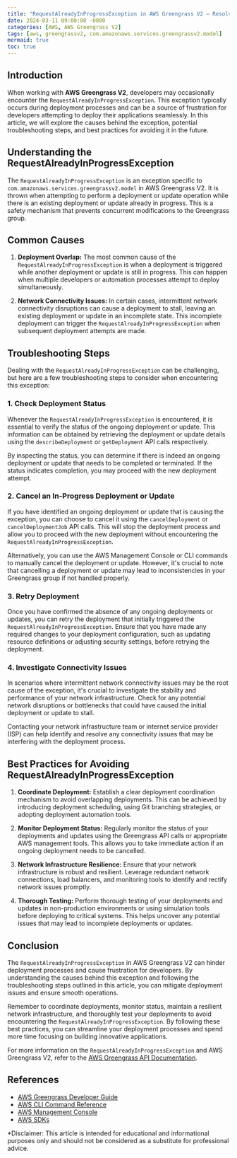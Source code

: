 ```yaml
---
title: "RequestAlreadyInProgressException in AWS Greengrass V2 – Resolving Common Deployment Issues"
date: 2024-03-11 09:00:00 -0000
categories: [AWS, AWS Greengrass V2]
tags: [aws, greengrassv2, com.amazonaws.services.greengrassv2.model]
mermaid: true
toc: true
---
```



## Introduction
When working with **AWS Greengrass V2**, developers may occasionally encounter the `RequestAlreadyInProgressException`. This exception typically occurs during deployment processes and can be a source of frustration for developers attempting to deploy their applications seamlessly. In this article, we will explore the causes behind the exception, potential troubleshooting steps, and best practices for avoiding it in the future.

## Understanding the RequestAlreadyInProgressException
The `RequestAlreadyInProgressException` is an exception specific to `com.amazonaws.services.greengrassv2.model` in AWS Greengrass V2. It is thrown when attempting to perform a deployment or update operation while there is an existing deployment or update already in progress. This is a safety mechanism that prevents concurrent modifications to the Greengrass group.

## Common Causes
1. **Deployment Overlap:** The most common cause of the `RequestAlreadyInProgressException` is when a deployment is triggered while another deployment or update is still in progress. This can happen when multiple developers or automation processes attempt to deploy simultaneously.

2. **Network Connectivity Issues:** In certain cases, intermittent network connectivity disruptions can cause a deployment to stall, leaving an existing deployment or update in an incomplete state. This incomplete deployment can trigger the `RequestAlreadyInProgressException` when subsequent deployment attempts are made.

## Troubleshooting Steps
Dealing with the `RequestAlreadyInProgressException` can be challenging, but here are a few troubleshooting steps to consider when encountering this exception:

### 1. Check Deployment Status
Whenever the `RequestAlreadyInProgressException` is encountered, it is essential to verify the status of the ongoing deployment or update. This information can be obtained by retrieving the deployment or update details using the `describeDeployment` or `getDeployment` API calls respectively.

By inspecting the status, you can determine if there is indeed an ongoing deployment or update that needs to be completed or terminated. If the status indicates completion, you may proceed with the new deployment attempt.

### 2. Cancel an In-Progress Deployment or Update
If you have identified an ongoing deployment or update that is causing the exception, you can choose to cancel it using the `cancelDeployment` or `cancelDeploymentJob` API calls. This will stop the deployment process and allow you to proceed with the new deployment without encountering the `RequestAlreadyInProgressException`.

Alternatively, you can use the AWS Management Console or CLI commands to manually cancel the deployment or update. However, it's crucial to note that cancelling a deployment or update may lead to inconsistencies in your Greengrass group if not handled properly.

### 3. Retry Deployment
Once you have confirmed the absence of any ongoing deployments or updates, you can retry the deployment that initially triggered the `RequestAlreadyInProgressException`. Ensure that you have made any required changes to your deployment configuration, such as updating resource definitions or adjusting security settings, before retrying the deployment.

### 4. Investigate Connectivity Issues
In scenarios where intermittent network connectivity issues may be the root cause of the exception, it's crucial to investigate the stability and performance of your network infrastructure. Check for any potential network disruptions or bottlenecks that could have caused the initial deployment or update to stall.

Contacting your network infrastructure team or internet service provider (ISP) can help identify and resolve any connectivity issues that may be interfering with the deployment process.

## Best Practices for Avoiding RequestAlreadyInProgressException

1. **Coordinate Deployment:** Establish a clear deployment coordination mechanism to avoid overlapping deployments. This can be achieved by introducing deployment scheduling, using Git branching strategies, or adopting deployment automation tools.

2. **Monitor Deployment Status:** Regularly monitor the status of your deployments and updates using the Greengrass API calls or appropriate AWS management tools. This allows you to take immediate action if an ongoing deployment needs to be cancelled.

3. **Network Infrastructure Resilience:** Ensure that your network infrastructure is robust and resilient. Leverage redundant network connections, load balancers, and monitoring tools to identify and rectify network issues promptly.

4. **Thorough Testing:** Perform thorough testing of your deployments and updates in non-production environments or using simulation tools before deploying to critical systems. This helps uncover any potential issues that may lead to incomplete deployments or updates.

## Conclusion
The `RequestAlreadyInProgressException` in AWS Greengrass V2 can hinder deployment processes and cause frustration for developers. By understanding the causes behind this exception and following the troubleshooting steps outlined in this article, you can mitigate deployment issues and ensure smooth operations.

Remember to coordinate deployments, monitor status, maintain a resilient network infrastructure, and thoroughly test your deployments to avoid encountering the `RequestAlreadyInProgressException`. By following these best practices, you can streamline your deployment processes and spend more time focusing on building innovative applications.

For more information on the `RequestAlreadyInProgressException` and AWS Greengrass V2, refer to the [AWS Greengrass API Documentation](https://docs.aws.amazon.com/greengrass/v2/APIReference).

## References
- [AWS Greengrass Developer Guide](https://docs.aws.amazon.com/greengrass/v2/developerguide/)
- [AWS CLI Command Reference](https://docs.aws.amazon.com/cli/latest/index.html)
- [AWS Management Console](https://console.aws.amazon.com/)
- [AWS SDKs](https://aws.amazon.com/tools/)

*Disclaimer: This article is intended for educational and informational purposes only and should not be considered as a substitute for professional advice.